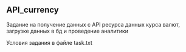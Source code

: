 ## API_currency
Задание на получение данных с API ресурса данных курса валют, загрузке данных в бд и проведение аналитики

Условия задания в файле task.txt
